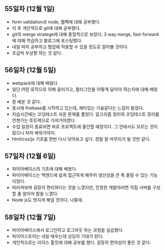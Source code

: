 ## 55일차 (12월 1일)
 - form validation과 node, 웹팩에 대해 공부했다.
 - 이 후 개인적으로 git에 대해 공부했다.
 - git의 merge stratege에 대해 중점적으로 보았다. 3 way merge, fast-forward에 대해 학습하고 블로그에 포스팅했다.
 - 내일 마저 공부하고 협업에 적용할 수 있을 정도로 알아볼 것이다.
 - 조금씩 우상향 하는 것 같다.

## 56일차 (12월 5일)
 - webpack에 대해 배웠다.
 - 일단 어떤 로직으로 의해 굴러가고, 플러그인을 어떻게 달아야 하는지에 대해 배웠다.
 - 잘 배운 것 같다.
 - 동시에 firebase를 시작하고 있는데, 재미있는 기술같다는 느낌이 들었다.
 - 자습시간에는 코딩테스트 쉬운 문제를 풀었다. 알고리즘 정리와 코딩테스트 정리를 언젠가는 투트랙으로 가져가야겠다.
 - 수업 일정이 종료되면 바로 프로젝트에 올인할 예정이다. 그 안에서도 모르는 것이 많으니 차차 배워가야지.
 - html/css/js 기초를 한번 다시 닦아보고 싶다. 정말 잘 마무리가 될 것만 같다.

## 57일차 (12월 6일)
 - 파이어베이스의 기초에 대해 배웠다.
 - 파이어베이스는 백엔드에 쉽게 접근하게 해주어 생산성을 큰 폭 올릴 수 있는 기능이었다.
 - 따라쳐보며 굉장히 편리하다는 것을 느꼈지만, 진정한 개발자라면 직접 서버를 구성할 줄 알아야 함을 느꼈다.
 - Node js도 멋지게 해낼 것이다. 나중에.

## 58일차 (12월 7일)
 - 파이어베이스에서 로그인하고 로그아웃 하는 과정을 실습했다.
 - 파이어스토어는 내일 배우는데 상당히 기대가 된다.
 - 개인적으로는 리덕스 툴킷에 대해 공부를 했다. 굉장히 편의성이 좋은 것 같다.